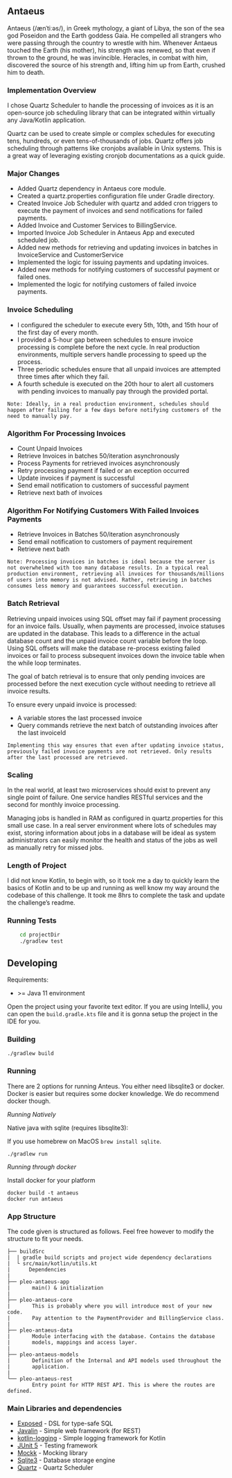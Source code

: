 ## Antaeus

Antaeus (/ænˈtiːəs/), in Greek mythology, a giant of Libya, the son of the sea god Poseidon and the Earth goddess Gaia. He compelled all strangers who were passing through the country to wrestle with him. Whenever Antaeus touched the Earth (his mother), his strength was renewed, so that even if thrown to the ground, he was invincible. Heracles, in combat with him, discovered the source of his strength and, lifting him up from Earth, crushed him to death.

### Implementation Overview
I chose Quartz Scheduler to handle the processing of invoices as it is an open-source job scheduling library that can be integrated within virtually any Java/Kotlin application.

Quartz can be used to create simple or complex schedules for executing tens, hundreds, or even tens-of-thousands of jobs. Quartz offers job scheduling through patterns like cronjobs available in Unix systems. This is a great way of leveraging existing cronjob documentations as a quick guide.


### Major Changes
 - Added Quartz dependency in Antaeus core module.
 - Created a quartz.properties configuration file under Gradle directory.
 - Created Invoice Job Scheduler with quartz and added cron triggers to execute the payment of invoices and send notifications for failed payments.
 - Added Invoice and Customer Services to BillingService.
 - Imported Invoice Job Scheduler in Antaeus App and executed scheduled job.
 - Added new methods for retrieving and updating invoices in batches in InvoiceService and CustomerService
 - Implemented the logic for issuing payments and updating invoices.
 - Added new methods for notifying customers of successful payment or failed ones.
 - Implemented the logic for notifying customers of failed invoice payments.
 

### Invoice Scheduling
 - I configured the scheduler to execute every 5th, 10th, and 15th hour of the first day of every month.
 - I provided a 5-hour gap between schedules to ensure invoice processing is complete before the next cycle. In real production environments, multiple servers handle processing to speed up the process.
 - Three periodic schedules ensure that all unpaid invoices are attempted three times after which they fail.
 - A fourth schedule is executed on the 20th hour to alert all customers with pending invoices to manually pay through the provided portal.

`Note: Ideally, in a real production environment, schedules should happen after failing for a few days before notifying customers of the need to manually pay.`
 
### Algorithm For Processing Invoices
 -  Count Unpaid Invoices
 -  Retrieve Invoices in batches 50/iteration asynchronously
 -  Process Payments for retrieved invoices asynchronously
 -  Retry processing payment if failed or an exception occurred
 -  Update invoices if payment is successful
 -  Send email notification to customers of successful payment
 -  Retrieve next bath of invoices
 
### Algorithm For Notifying Customers With Failed Invoices Payments
 -  Retrieve Invoices in Batches 50/iteration asynchronously
 -  Send email notification to customers of payment requirement
 -  Retrieve next bath

`Note: Processing invoices in batches is ideal because the server is not overwhelmed with too many database results. In a typical real production environment, retrieving all invoices for thousands/millions of users into memory is not advised. Rather, retrieving in batches consumes less memory and guarantees successful execution.`

### Batch Retrieval
Retrieving unpaid invoices using SQL offset may fail if payment processing for an invoice fails. Usually, when payments are processed, invoice statuses are updated in the database. This leads to a difference in the actual database count and the unpaid invoice count variable before the loop. Using SQL offsets will make the database re-process existing failed invoices or fail to process subsequent invoices down the invoice table when the while loop terminates.

The goal of batch retrieval is to ensure that only pending invoices are processed before the next execution cycle without needing to retrieve all invoice results.

To ensure every unpaid invoice is processed:
- A variable stores the last processed invoice
- Query commands retrieve the next batch of outstanding invoices after the last invoiceId

`Implementing this way ensures that even after updating invoice status, previously failed invoice payments are not retrieved. Only results after the last processed are retrieved.`

### Scaling
In the real world, at least two microservices should exist to prevent any single point of failure. One service handles RESTful services and the second for monthly invoice processing.

Managing jobs is handled in RAM as configured in quartz.properties for this small use case. In a real server environment where lots of schedules may exist, storing information about jobs in a database will be ideal as system administrators can easily monitor the health and status of the jobs as well as manually retry for missed jobs.

### Length of Project
I did not know Kotlin, to begin with, so it took me a day to quickly learn the basics of Kotlin and to be up and running as well know my way around the codebase of this challenge. It took me 8hrs to complete the task and update the challenge’s readme.

### Running Tests
```sh
    cd projectDir
    ./gradlew test
```

## Developing

Requirements:
- \>= Java 11 environment

Open the project using your favorite text editor. If you are using IntelliJ, you can open the `build.gradle.kts` file and it is gonna setup the project in the IDE for you.

### Building

```
./gradlew build
```

### Running

There are 2 options for running Anteus. You either need libsqlite3 or docker. Docker is easier but requires some docker knowledge. We do recommend docker though.

*Running Natively*

Native java with sqlite (requires libsqlite3):

If you use homebrew on MacOS `brew install sqlite`.

```
./gradlew run
```

*Running through docker*

Install docker for your platform

```
docker build -t antaeus
docker run antaeus
```

### App Structure
The code given is structured as follows. Feel free however to modify the structure to fit your needs.
```
├── buildSrc
|  | gradle build scripts and project wide dependency declarations
|  └ src/main/kotlin/utils.kt 
|      Dependencies
|
├── pleo-antaeus-app
|       main() & initialization
|
├── pleo-antaeus-core
|       This is probably where you will introduce most of your new code.
|       Pay attention to the PaymentProvider and BillingService class.
|
├── pleo-antaeus-data
|       Module interfacing with the database. Contains the database 
|       models, mappings and access layer.
|
├── pleo-antaeus-models
|       Definition of the Internal and API models used throughout the
|       application.
|
└── pleo-antaeus-rest
        Entry point for HTTP REST API. This is where the routes are defined.
```

### Main Libraries and dependencies
* [Exposed](https://github.com/JetBrains/Exposed) - DSL for type-safe SQL
* [Javalin](https://javalin.io/) - Simple web framework (for REST)
* [kotlin-logging](https://github.com/MicroUtils/kotlin-logging) - Simple logging framework for Kotlin
* [JUnit 5](https://junit.org/junit5/) - Testing framework
* [Mockk](https://mockk.io/) - Mocking library
* [Sqlite3](https://sqlite.org/index.html) - Database storage engine
* [Quartz](http://www.quartz-scheduler.org) - Quartz Scheduler
